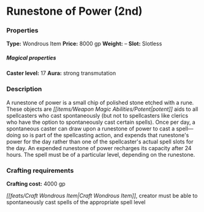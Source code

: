 ﻿---
Title: "Runestone of Power (2nd)"
Type: "Wondrous Item"
Price: "8000 gp"
Weight: "–"
Slot: "Slotless"
Caster level: "17"
Aura: "strong transmutation"
Description: |
  "A _runestone of power_ is a small chip of polished stone etched with a rune. These objects are potent aids to all spellcasters who cast spontaneously (but not to spellcasters like clerics who have the option to spontaneously cast certain spells). Once per day, a spontaneous caster can draw upon a _runestone of power_ to cast a spell—doing so is part of the spellcasting action, and expends that runestone's power for the day rather than one of the spellcaster's actual spell slots for the day. An expended _runestone of power_ recharges its capacity after 24 hours. The spell must be of a particular level, depending on the runestone."
Crafting cost: "4000 gp"
Sources: "['Advanced Class Guide', 'Pathfinder Society Field Guide']"
---

# Runestone of Power (2nd)

### Properties

**Type:** Wondrous Item **Price:** 8000 gp **Weight:** – **Slot:** Slotless

##### Magical properties

**Caster level:** 17 **Aura:** strong transmutation

### Description

A runestone of power is a small chip of polished stone etched with a rune. These objects are _[[items/Weapon Magic Abilities/Potent|potent]]_ aids to all spellcasters who cast spontaneously (but not to spellcasters like clerics who have the option to spontaneously cast certain spells). Once per day, a spontaneous caster can draw upon a runestone of power to cast a spell—doing so is part of the spellcasting action, and expends that runestone's power for the day rather than one of the spellcaster's actual spell slots for the day. An expended runestone of power recharges its capacity after 24 hours. The spell must be of a particular level, depending on the runestone.

### Crafting requirements

**Crafting cost:** 4000 gp

_[[feats/Craft Wondrous Item|Craft Wondrous Item]]_, creator must be able to spontaneously cast spells of the appropriate spell level

